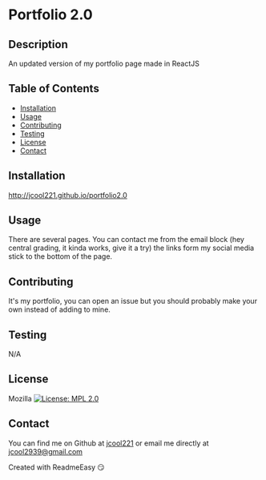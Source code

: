 <!DOCTYPE md>
# Portfolio 2.0

## Description
An updated version of my portfolio page made in ReactJS

## Table of Contents
* [Installation](#installation)
* [Usage](#usage)
* [Contributing](#contributing)
* [Testing](#testing)
* [License](#license)
* [Contact](#contact)

<a name="Installation"></a>
## Installation

http://jcool221.github.io/portfolio2.0

<a name="Usage"></a>
## Usage

There are several pages. You can contact me from the email block (hey central grading, it kinda works, give it a try) the links form my social media stick to the bottom of the page.

<a name="Contributing"></a>
## Contributing

It's my portfolio, you can open an issue but you should probably make your own instead of adding to mine.

<a name="Testing"></a>
## Testing

N/A

<a name="License"></a>
## License

Mozilla [![License: MPL 2.0](https://img.shields.io/badge/License-MPL_2.0-brightgreen.svg)](https://opensource.org/licenses/MPL-2.0)

<a name="Contact"></a>
## Contact

You can find me on Github at [jcool221](https://github.com/jcool221) 
or email me directly at [jcool2939@gmail.com](mailto:jcool2939@gmail.com?subject=[Github]Project%20Information.)

Created with ReadmeEasy 😏
